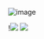 ![image]({"https://hits.seeyoufarm.com/api/count/incr/badge.svg?url=https%3A%2F%2Fgithub.com%2Fmephisto4191212%2Fhit-counter"})

!<img src="https://github-readme-stats.vercel.app/api?username=mephisto419" />
<img src="https://github-readme-stats.vercel.app/api/top-langs/?username=mephisto419" />
<!---
mephisto419/mephisto419 is a ✨ special ✨ repository because its `README.md` (this file) appears on your GitHub profile.
You can click the Preview link to take a look at your changes.
--->

